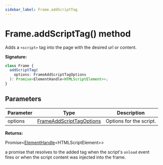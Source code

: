 ```yaml
---
sidebar_label: Frame.addScriptTag
---
```


# Frame.addScriptTag() method

Adds a `<script>` tag into the page with the desired url or content.

**Signature:**

```typescript
class Frame {
  addScriptTag(
    options: FrameAddScriptTagOptions
  ): Promise<ElementHandle<HTMLScriptElement>>;
}
```

## Parameters

| Parameter | Type                                                                | Description             |
| --------- | ------------------------------------------------------------------- | ----------------------- |
| options   | [FrameAddScriptTagOptions](./puppeteer.frameaddscripttagoptions.md) | Options for the script. |

**Returns:**

Promise&lt;[ElementHandle](./puppeteer.elementhandle.md)&lt;HTMLScriptElement&gt;&gt;

a promise that resolves to the added tag when the script's `onload` event fires or when the script content was injected into the frame.
